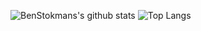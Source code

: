 ![BenStokmans's github stats](https://github-readme-stats.vercel.app/api?username=BenStokmans&include_all_commits=true&count_private=true&show_icons=true&hide_border=true&bg_color=0d1117&title_color=58a6ff&text_color=8b949e&icon_color=8b949e)
![Top Langs](https://github-readme-stats.vercel.app/api/top-langs/?username=BenStokmans&layout=compact&hide_border=true&bg_color=0d1117&title_color=58a6ff&text_color=8b949e&icon_color=8b949e)
